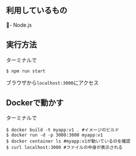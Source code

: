 ## 利用しているもの
- Node.js

## 実行方法
ターミナルで
```
$ npm run start
```
ブラウザから`localhost:3000`にアクセス

## Dockerで動かす
ターミナルで
```
$ docker build -t myapp:v1 . #イメージのビルド
$ docker run -d -p 3000:3000 myapp:v1
$ docker container ls #myapp:v1が動いているのを確認
$ curl localhost:3000 #ファイルの中身が表示される
```